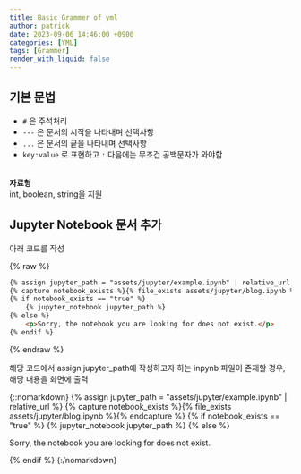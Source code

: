 ```yaml
---
title: Basic Grammer of yml
author: patrick
date: 2023-09-06 14:46:00 +0900
categories: [YML]
tags: [Grammer]
render_with_liquid: false
---
```

## 기본 문법
- `#` 은 주석처리<br>
- `---` 은 문서의 시작을 나타내며 선택사항<br>
- `...` 은 문서의 끝을 나타내며 선택사항<br>
- `key:value` 로 표현하고 `:` 다음에는 무조건 공백문자가 와야함<br><br>

**자료형**<br>
int, boolean, string을 지원<br>

## Jupyter Notebook 문서 추가
아래  코드를 작성

{% raw %}

```html
{% assign jupyter_path = "assets/jupyter/example.ipynb" | relative_url %}
{% capture notebook_exists %}{% file_exists assets/jupyter/blog.ipynb %}{% endcapture %}
{% if notebook_exists == "true" %}
    {% jupyter_notebook jupyter_path %}
{% else %}
    <p>Sorry, the notebook you are looking for does not exist.</p>
{% endif %}
```
{% endraw %}

해당 코드에서 assign jupyter_path에 작성하고자 하는 inpynb 파일이 존재할 경우, 해당 내용을 화면에 출력

{::nomarkdown}
{% assign jupyter_path = "assets/jupyter/example.ipynb" | relative_url %}
{% capture notebook_exists %}{% file_exists assets/jupyter/blog.ipynb %}{% endcapture %}
{% if notebook_exists == "true" %}
    {% jupyter_notebook jupyter_path %}
{% else %}
    <p>Sorry, the notebook you are looking for does not exist.</p>
{% endif %}
{:/nomarkdown}
